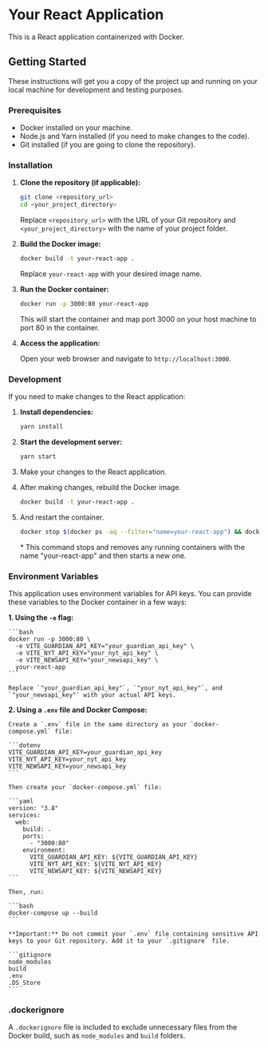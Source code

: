 # Your React Application

This is a React application containerized with Docker.

## Getting Started

These instructions will get you a copy of the project up and running on your local machine for development and testing purposes.

### Prerequisites

* Docker installed on your machine.
* Node.js and Yarn installed (if you need to make changes to the code).
* Git installed (if you are going to clone the repository).

### Installation

1.  **Clone the repository (if applicable):**

    ```bash
    git clone <repository_url>
    cd <your_project_directory>
    ```

    Replace `<repository_url>` with the URL of your Git repository and `<your_project_directory>` with the name of your project folder.

2.  **Build the Docker image:**

    ```bash
    docker build -t your-react-app .
    ```

    Replace `your-react-app` with your desired image name.

3.  **Run the Docker container:**

    ```bash
    docker run -p 3000:80 your-react-app
    ```

    This will start the container and map port 3000 on your host machine to port 80 in the container.

4.  **Access the application:**

    Open your web browser and navigate to `http://localhost:3000`.

### Development

If you need to make changes to the React application:

1.  **Install dependencies:**

    ```bash
    yarn install
    ```

2.  **Start the development server:**

    ```bash
    yarn start
    ```

3.  Make your changes to the React application.

4.  After making changes, rebuild the Docker image.

    ```bash
    docker build -t your-react-app .
    ```

5.  And restart the container.

    ```bash
    docker stop $(docker ps -aq --filter="name=your-react-app") && docker rm $(docker ps -aq --filter="name=your-react-app") && docker run -p 3000:80 your-react-app
    ```

    \* This command stops and removes any running containers with the name "your-react-app" and then starts a new one.

### Environment Variables

This application uses environment variables for API keys. You can provide these variables to the Docker container in a few ways:

**1. Using the `-e` flag:**

    ```bash
    docker run -p 3000:80 \
      -e VITE_GUARDIAN_API_KEY="your_guardian_api_key" \
      -e VITE_NYT_API_KEY="your_nyt_api_key" \
      -e VITE_NEWSAPI_KEY="your_newsapi_key" \
      your-react-app
    ```

    Replace `"your_guardian_api_key"`, `"your_nyt_api_key"`, and `"your_newsapi_key"` with your actual API keys.

**2. Using a `.env` file and Docker Compose:**

    Create a `.env` file in the same directory as your `docker-compose.yml` file:

    ```dotenv
    VITE_GUARDIAN_API_KEY=your_guardian_api_key
    VITE_NYT_API_KEY=your_nyt_api_key
    VITE_NEWSAPI_KEY=your_newsapi_key
    ```

    Then create your `docker-compose.yml` file:

    ```yaml
    version: "3.8"
    services:
      web:
        build: .
        ports:
          - "3000:80"
        environment:
          VITE_GUARDIAN_API_KEY: ${VITE_GUARDIAN_API_KEY}
          VITE_NYT_API_KEY: ${VITE_NYT_API_KEY}
          VITE_NEWSAPI_KEY: ${VITE_NEWSAPI_KEY}
    ```

    Then, run:

    ```bash
    docker-compose up --build
    ```

    **Important:** Do not commit your `.env` file containing sensitive API keys to your Git repository. Add it to your `.gitignore` file.

    ```gitignore
    node_modules
    build
    .env
    .DS_Store
    ```

### .dockerignore

A `.dockerignore` file is included to exclude unnecessary files from the Docker build, such as `node_modules` and `build` folders.

